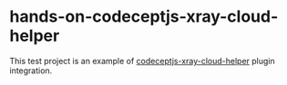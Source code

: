 # hands-on-codeceptjs-xray-cloud-helper

This test project is an example of [codeceptjs-xray-cloud-helper](/codeceptjs-xray-cloud-helper) plugin integration.
